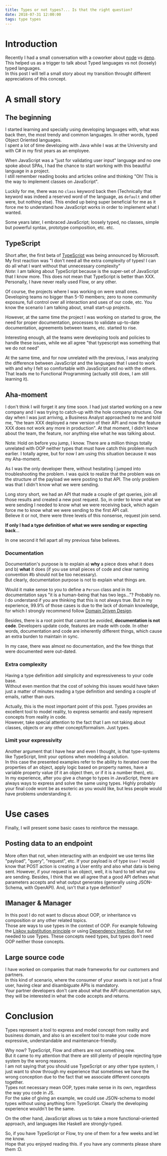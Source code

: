 ```yaml
---
title: Types or not types?... Is that the right question?
date: 2018-07-31 12:00:00
tags: type types
---
```

# Introduction
Recently I had a small conversation with a coworker about [node](https://nodejs.org/) vs [deno](https://github.com/ry/deno). This helped us as a trigger to talk about Typed languages vs not (loosely) typed languages.   \
In this post I will tell a small story about my transition throught different appreciations of this concept.

# A small story
## The beginning
I started learning and specially using developing languages with, what was back then, the most trendy and common languages. In other words, typed Object Oriented languages.  \
I spent a lot of time developing with Java while I was at the University and with C# in my first years as an employee.

When JavaScript was a "just for validating user input" language and no one spoke about SPAs, I had the chance to start working with this beautiful language in a project.   \
I still remember reading books and articles online and thinking "Oh! This is the way to implement classes on JavaScript".

Luckily for me, there was no ```class``` keyword back then (Technically that keyword was indeed a reserved word of the language, as ```default``` and other were, but nothing else). This ended up being super beneficial for me as it force me to understand how JavaScript works in order to implement what I wanted.

Some years later, I embraced JavaScript; loosely typed, no classes, simple but powerful syntax, prototype composition, etc. etc.

## TypeScript
Short after, the first beta of [TypeScript](https://www.typescriptlang.org) was being announced by Microsoft. My first reaction was "I don't need all the extra complexity of types! I can do all what I want without that unnecessary complexity"   \
_Note_: I am talking about TypeScript because is the super-set of JavaScript that I know more. This does not mean that TypeScript is better than XXX. Personally, I have never really used Flow, or any other.

Of course, the projects where I was working on were small ones. Developing teams no bigger than 5-10 members; zero to none community exposure, full control over all interaction and uses of our code, etc. You know the scenario I am talking about, small start-up projects.

However, at the same time the project I was working on started to grow, the need for proper documentation, processes to validate up-to-date documentation, agreements between teams, etc. started to rise.

Interesting enough, all the teams were developing tools and policies to handle these issues, while we all agree "that typescript was something that we do not need"

At the same time, and for now unrelated with the previous, I was analyzing the difference between JavaScript and the languages that I used to work with and why I felt so comfortable with JavaScript and no with the others.   \
That leads me to Functional Programming (actually still does, I am still learning it).

## Aha-moment
I don't think I will forget it any time soon. I had just started working on a new company and I was trying to catch-up with the hole company structure. One day when I was just arriving, a Business Analyst approached to me and told me, "the team XXX deployed a new version of their API and now the feature XXX does not work any more in production".
At that moment, I didn't know about the team, the feature, nor anything else what he was talking about.

Note: Hold on before you jump, I know. There are a million things totally unrelated with OOP neither types that must have catch this problem much earlier.
I totally agree, but for now I am using this situation because it was my Aha-moment.

As I was the only developer there, without hesitating I jumped into troubleshooting the problem.
I was quick to realize that the problem was on the structure of the payload we were posting to that API. The only problem was that I didn't know what we were sending.

Long story short, we had an API that made a couple of get queries, join all those results and created a new post request. So, in order to know what we were sending I needed to know what we were receiving back, which again force me to know what we were sending to the first API call.   \
Believe it or not, there were three levels of this nonsense, request join send.

**If only I had a type definition of what we were sending or expecting back**...

In one second it fell apart all my previous false believes.

### Documentation
Documentation's purpose is to explain a) **why** a piece does what it does and b) **what** it does (if you use small pieces of code and clear naming convention #b should not be too necessary).   \
But clearly, documentation purpose is not to explain what things are.

Would it make sense to you to define a ```Person``` class and in its documentation says "it is a human-being that has two legs..."? Probably no.  \
I do understand if you are thinking that this is not always true. But in my experience, 99.9% of those cases is due to the lack of domain knowledge, for which I strongly recommend follow [Domain Driven Design](https://en.wikipedia.org/wiki/Domain-driven_design).

Besides, there is a root point that cannot be avoided, **documentation is not code**. Developers update code, features are made with code.
In other words, documentation and code are inherently different things, which cause an extra burden to maintain in sync.

In my case, there was almost no documentation, and the few things that were documented were out-dated.

### Extra complexity
Having a type definition add simplicity and expressiveness to your code base.   \
Without even mention that the cost of solving this issues would have taken just a matter of minutes reading a type definition and sending a couple of emails, rather than ours.

Actually, this is the most important point of this post. Types provides an excellent tool to model reality, to express semantic and easily represent concepts from reality in code.   \
However, take special attention to the fact that I am not taking about classes, objects or any other concept/formalism. Just types.

### Limit your expressivity
Another argument that I have hear and even I thought, is that type-systems like TypeScript, limit your options when modeling a solution.   \
In this case the presented examples refer to the ability to iterated over the properties of an object, apply logic based on property names, have a variable property value (if it an object then, or if it is a number then), etc.   \
In my experience, after you give a change to types in JavaScript, there are always ways to express and solve the same using types. Highly probably your final code wont be as esoteric as you would like, but less people would have problems understanding it.

# Use cases
Finally, I will present some basic cases to reinforce the message.

## Posting data to an endpoint
More often that not, when interacting with an endpoint we use terms like "payload", "query", "request", etc.
If your payload is of type ```User``` I would know that POST action is creating a User entity and also what data is being sent. However, if your request is an object, well, it is hard to tell what you are sending.
Besides, I think that we all agree that a good API defines what parameters accepts and what output generates (generally using JSON-Schema, with OpenAPI). And, isn't that a type definition?

## IManager & Manager
In this post I do not want to discus about OOP, or inheritance vs composition or any other related topics.   \
Those are ways to use types in the context of OOP. For example following the [Liskov substitution principle](https://en.wikipedia.org/wiki/Liskov_substitution_principle) or using [Dependency Injection](https://en.wikipedia.org/wiki/Dependency_injection). But not needed to use Types.
These concepts need types, but types don't need OOP neither those concepts.

## Large source code
I have worked on companies that made frameworks for our customers and partners.   \
In this kind of scenario, where the consumer of your assets is not just a final user, having clear and disambiguate APIs is mandatory.   \
Your partner developers don't care about what the API documentation says, they will be interested in what the code accepts and returns.

# Conclusion
Types represent a tool to express and model concept from reality and business domain, and also is an excellent tool to make your code more expressive, understandable and maintenance-friendly.

Why now?
TypeScript, Flow and others are not something new.   \
But it came to my attention that there are still plenty of people rejecting type system by the wrong reasons.   \
I am not saying that you should use TypeScript or any other type system, I just want to show through my experience that sometimes we have the wrong conception due to the fact that we associate different concepts together.   \
Types not necessary mean OOP, types make sense in its own, regardless the way you code in JS.   \
For the sake of giving an example, we could use JSON-schema to model types without using anything form TypeScript. Clearly the developing experience wouldn't be the same.

On the other hand, JavaScript allows us to take a more functional-oriented approach, and languages like Haskell are strongly-typed.

So, if you have TypeScript or Flow, try one of them for a few weeks and let me know.  \
Hope that you enjoyed reading this. if you have any comments please share them :D.
